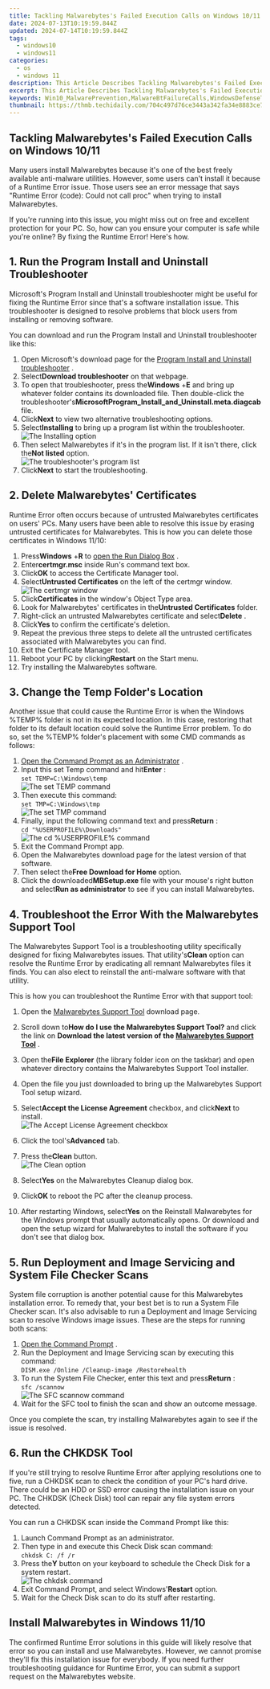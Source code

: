 ```yaml
---
title: Tackling Malwarebytes's Failed Execution Calls on Windows 10/11
date: 2024-07-13T10:19:59.844Z
updated: 2024-07-14T10:19:59.844Z
tags:
  - windows10
  - windows11
categories:
  - os
  - windows 11
description: This Article Describes Tackling Malwarebytes's Failed Execution Calls on Windows 10/11
excerpt: This Article Describes Tackling Malwarebytes's Failed Execution Calls on Windows 10/11
keywords: Win10_MalwarePrevention,MalwareBtFailureCalls,WindowsDefenseTactics,StopWindowsMalwareCalls,10/11SecurityBreach,PreventMBetError,DefendWindowsAgainstMalware
thumbnail: https://thmb.techidaily.com/704c497d76ce3443a342fa34e8883ce74ed2e3eea338695faa58de9221c96a80.jpg
---
```


## Tackling Malwarebytes's Failed Execution Calls on Windows 10/11

 Many users install Malwarebytes because it's one of the best freely available anti-malware utilities. However, some users can't install it because of a Runtime Error issue. Those users see an error message that says "Runtime Error (code): Could not call proc" when trying to install Malwarebytes.

 If you're running into this issue, you might miss out on free and excellent protection for your PC. So, how can you ensure your computer is safe while you're online? By fixing the Runtime Error! Here's how.

## 1\. Run the Program Install and Uninstall Troubleshooter

 Microsoft's Program Install and Uninstall troubleshooter might be useful for fixing the Runtime Error since that's a software installation issue. This troubleshooter is designed to resolve problems that block users from installing or removing software.

 You can download and run the Program Install and Uninstall troubleshooter like this:

1. Open Microsoft's download page for the [Program Install and Uninstall troubleshooter](https://support.microsoft.com/en-us/topic/fix-problems-that-block-programs-from-being-installed-or-removed-cca7d1b6-65a9-3d98-426b-e9f927e1eb4d) .
2. Select**Download troubleshooter** on that webpage.
3. To open that troubleshooter, press the**Windows** +**E** and bring up whatever folder contains its downloaded file. Then double-click the troubleshooter's**MicrosoftProgram\_Install\_and\_Uninstall.meta.diagcab** file.
4. Click**Next** to view two alternative troubleshooting options.
5. Select**Installing** to bring up a program list within the troubleshooter.  
![The Installing option](https://static1.makeuseofimages.com/wordpress/wp-content/uploads/2023/01/installing-option.jpg)
6. Then select Malwarebytes if it's in the program list. If it isn't there, click the**Not listed** option.  
![The troubleshooter's program list](https://static1.makeuseofimages.com/wordpress/wp-content/uploads/2023/01/the-troubleshooter-s-program-list.jpg)
7. Click**Next** to start the troubleshooting.

## 2\. Delete Malwarebytes' Certificates

 Runtime Error often occurs because of untrusted Malwarebytes certificates on users' PCs. Many users have been able to resolve this issue by erasing untrusted certificates for Malwarebytes. This is how you can delete those certificates in Windows 11/10:

1. Press**Windows** +**R** to [open the Run Dialog Box](https://www.makeuseof.com/windows-open-run-command-dialog-box/) .
2. Enter**certmgr.msc** inside Run's command text box.
3. Click**OK** to access the Certificate Manager tool.
4. Select**Untrusted Certificates** on the left of the certmgr window.  
![The certmgr window](https://static1.makeuseofimages.com/wordpress/wp-content/uploads/2023/01/the-certmgr-window.jpg)
5. Click**Certificates** in the window's Object Type area.
6. Look for Malwarebytes' certificates in the**Untrusted Certificates** folder.
7. Right-click an untrusted Malwarebytes certificate and select**Delete** .
8. Click**Yes** to confirm the certificate's deletion.
9. Repeat the previous three steps to delete all the untrusted certificates associated with Malwarebytes you can find.
10. Exit the Certificate Manager tool.
11. Reboot your PC by clicking**Restart** on the Start menu.
12. Try installing the Malwarebytes software.

## 3\. Change the Temp Folder's Location

 Another issue that could cause the Runtime Error is when the Windows %TEMP% folder is not in its expected location. In this case, restoring that folder to its default location could solve the Runtime Error problem. To do so, set the %TEMP% folder's placement with some CMD commands as follows:

1. [Open the Command Prompt as an Administrator](https://www.makeuseof.com/windows-run-command-prompt-admin/) .
2. Input this set Temp command and hit**Enter** :  
`set TEMP=C:\Windows\temp`  
![The set TEMP command](https://static1.makeuseofimages.com/wordpress/wp-content/uploads/2023/01/set-temp-command.jpg)
3. Then execute this command:  
`set TMP=C:\Windows\tmp`  
![The set TMP command](https://static1.makeuseofimages.com/wordpress/wp-content/uploads/2023/01/the-set-tmp-command.jpg)
4. Finally, input the following command text and press**Return** :  
`cd "%USERPROFILE%\Downloads"`  
![The cd %USERPROFILE% command](https://static1.makeuseofimages.com/wordpress/wp-content/uploads/2023/01/the-cd-userprofiles-command.jpg)
5. Exit the Command Prompt app.
6. Open the Malwarebytes download page for the latest version of that software.
7. Then select the**Free Download for Home** option.
8. Click the downloaded**MBSetup.exe** file with your mouse's right button and select**Run as administrator** to see if you can install Malwarebytes.

## 4\. Troubleshoot the Error With the Malwarebytes Support Tool

 The Malwarebytes Support Tool is a troubleshooting utility specifically designed for fixing Malwarebytes issues. That utility's**Clean** option can resolve the Runtime Error by eradicating all remnant Malwarebytes files it finds. You can also elect to reinstall the anti-malware software with that utility.

 This is how you can troubleshoot the Runtime Error with that support tool:

1. Open the [Malwarebytes Support Tool](https://support.malwarebytes.com/hc/en-us/articles/360038524914-Malwarebytes-Support-Tool-FAQs) download page.
2. Scroll down to**How do I use the Malwarebytes Support Tool?** and click the link on **Download the latest version of the [Malwarebytes Support Tool](https://downloads.malwarebytes.com/file/mbst)**  .
3. Open the**File Explorer** (the library folder icon on the taskbar) and open whatever directory contains the Malwarebytes Support Tool installer.
4. Open the file you just downloaded to bring up the Malwarebytes Support Tool setup wizard.
5. Select**Accept the License Agreement** checkbox, and click**Next** to install.  
![The Accept License Agreement checkbox](https://static1.makeuseofimages.com/wordpress/wp-content/uploads/2023/01/the-accept-license-agreement-option.jpg)

1. Click the tool's**Advanced** tab.
2. Press the**Clean** button.  
![The Clean option](https://static1.makeuseofimages.com/wordpress/wp-content/uploads/2023/01/the-clean-option.jpg)
3. Select**Yes** on the Malwarebytes Cleanup dialog box.
4. Click**OK** to reboot the PC after the cleanup process.
5. After restarting Windows, select**Yes** on the Reinstall Malwarebytes for the Windows prompt that usually automatically opens. Or download and open the setup wizard for Malwarebytes to install the software if you don't see that dialog box.

## 5\. Run Deployment and Image Servicing and System File Checker Scans

 System file corruption is another potential cause for this Malwarebytes installation error. To remedy that, your best bet is to run a System File Checker scan. It's also advisable to run a Deployment and Image Servicing scan to resolve Windows image issues. These are the steps for running both scans:

1. [Open the Command Prompt](https://www.makeuseof.com/windows-11-open-command-prompt/#open-the-command-prompt-via-the-start-menu) .
2. Run the Deployment and Image Servicing scan by executing this command:  
`DISM.exe /Online /Cleanup-image /Restorehealth`
3. To run the System File Checker, enter this text and press**Return** :  
`sfc /scannow`  
![The SFC scannow command](https://static1.makeuseofimages.com/wordpress/wp-content/uploads/2023/01/the-sfc-scannow-command.jpg)
4. Wait for the SFC tool to finish the scan and show an outcome message.

 Once you complete the scan, try installing Malwarebytes again to see if the issue is resolved.

## 6\. Run the CHKDSK Tool

 If you're still trying to resolve Runtime Error after applying resolutions one to five, run a CHKDSK scan to check the condition of your PC's hard drive. There could be an HDD or SSD error causing the installation issue on your PC. The CHKDSK (Check Disk) tool can repair any file system errors detected.

You can run a CHKDSK scan inside the Command Prompt like this:

1. Launch Command Prompt as an administrator.
2. Then type in and execute this Check Disk scan command:  
`chkdsk C: /f /r`
3. Press the**Y** button on your keyboard to schedule the Check Disk for a system restart.  
![The chkdsk command](https://static1.makeuseofimages.com/wordpress/wp-content/uploads/2023/01/the-chkdsk-command.jpg)
4. Exit Command Prompt, and select Windows'**Restart** option.
5. Wait for the Check Disk scan to do its stuff after restarting.

## Install Malwarebytes in Windows 11/10

 The confirmed Runtime Error solutions in this guide will likely resolve that error so you can install and use Malwarebytes. However, we cannot promise they'll fix this installation issue for everybody. If you need further troubleshooting guidance for Runtime Error, you can submit a support request on the Malwarebytes website.

<ins class="adsbygoogle"
     style="display:block"
     data-ad-format="autorelaxed"
     data-ad-client="ca-pub-7571918770474297"
     data-ad-slot="1223367746"></ins>



<ins class="adsbygoogle"
     style="display:block"
     data-ad-client="ca-pub-7571918770474297"
     data-ad-slot="8358498916"
     data-ad-format="auto"
     data-full-width-responsive="true"></ins>




